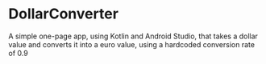 # DollarConverter

A simple one-page app, using Kotlin and Android Studio, that takes a dollar value and converts it into a euro value, using a hardcoded conversion rate of 0.9
